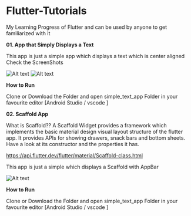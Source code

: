# Flutter-Tutorials
My Learning Progress of Flutter and can be used by anyone to get familiarized with it

**01. App that Simply Displays a Text**

This app is just a simple app which displays a text which is center aligned Check the ScreenShots

![Alt text](https://raw.githubusercontent.com/antojosu/Flutter-Tutorials/master/Simple-App-Displays-Text/screenshots/android1.png "In Android")
![Alt text](https://raw.githubusercontent.com/antojosu/Flutter-Tutorials/master/Simple-App-Displays-Text/screenshots/ios1.png "In iOS")

**How to Run**

Clone or Download the Folder and open simple_text_app Folder in your favourite editor [Android Studio / vscode ]

**02. Scaffold App**

What is Scaffold??
A Scaffold Widget provides a framework which implements the basic material design visual layout structure of the flutter app. It provides APIs for showing drawers, snack bars and bottom sheets. Have a look at its constructor and the properties it has.

https://api.flutter.dev/flutter/material/Scaffold-class.html

This app is just a simple which displays a Scaffold with AppBar

![Alt text](https://raw.githubusercontent.com/antojosu/Flutter-Tutorials/master/ "App Preview Scaffold")

**How to Run**

Clone or Download the Folder and open simple_text_app Folder in your favourite editor [Android Studio / vscode ]